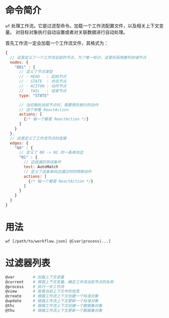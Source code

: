 # 命令简介

`wf` 处理工作流。它是过滤型命令。加载一个工作流配置文件，以及相关上下文变量。
对目标对象执行自动设置或者对关联数据进行自动处理。

首先工作流一定会加载一个工作流文件，其格式为：

```js
{
  // 这里定义了一个工作流全部的节点，为了唯一标识，这里将采用散列存储节点
  nodes: {
    "B01" : {
      // 定义了节点类型
      // - HEAD   : 起始节点
      // - STATE  : 状态节点
      // - ACITON : 动作节点
      // - TAIL   : 结束节点
      type: "STATE"

      // 当切换到当前节点时，需要预先制行的动作
      // 这个参看 ReactAction
      actions: [
        {/* 每一个都是 ReactAction */}
      ]
    }
  },
  // 这里定义了工作流节点的连接
  edges: {
    "N0" : {
      // 定义了 N0 -> N1 的一条单向边
      "N1" : {
        // 边连通的测试条件
        test: AutoMatch
        // 定义了这条单向边通过时的特殊动作
        actions: [
          {/* 每一个都是 ReactAction */}
        ]
      }
    }
  }
}
```
  
# 用法

```
wf [/path/to/workflow.json] @[var|process|...]
```

# 过滤器列表

```bash
@var        # 加载上下文变量
@current    # 根据上下文变量，确定工作流当前节点的名称
@process    # 执行一步工作流
@view       # 查看当前上下文中的信息
@create     # 根据工作流上下文创建一个标准对象
@update     # 根据工作流上下文更新一个标准对象
@thc        # 根据工作流上下文创建一个数据集对象
@thu        # 根据工作流上下文更新一个数据集对象
```
